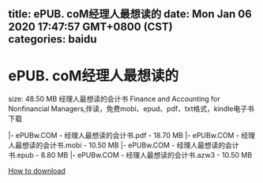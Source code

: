 
title: ePUB. coM经理人最想读的
date: Mon Jan 06 2020 17:47:57 GMT+0800 (CST)    
categories: baidu
---

# ePUB. coM经理人最想读的
size: 48.50 MB
 经理人最想读的会计书 Finance and Accounting for Nonfinancial Managers,伴读，免费mobi、epud、pdf、txt格式，kindle电子书下载
 
|- ePUBw.COM - 经理人最想读的会计书.pdf - 18.70 MB
|- ePUBw.COM - 经理人最想读的会计书.mobi - 10.50 MB
|- ePUBw.COM - 经理人最想读的会计书.epub - 8.80 MB
|- ePUBw.COM - 经理人最想读的会计书.azw3 - 10.50 MB

[How to download](https://bpcam.bemobtrk.com/go/2ceec3aa-1ca2-46d6-b9ff-aaa5c184517c?jno=2839)